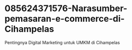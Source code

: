 # 085624371576-Narasumber-pemasaran-e-commerce-di-Cihampelas
Pentingnya Digital Marketing untuk UMKM di Cihampelas
